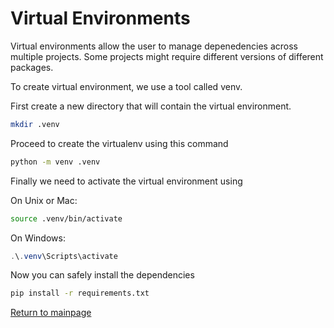 # Virtual Environments

Virtual environments allow the user to manage depenedencies across multiple projects. Some projects might require different versions of different packages.

To create virtual environment, we use a tool called venv.

First create a new directory that will contain the virtual environment.

```bash
mkdir .venv
```

Proceed to create the virtualenv using this command

```bash
python -m venv .venv
```

Finally we need to activate the virtual environment using

On Unix or Mac:

```bash
source .venv/bin/activate
```

On Windows:

```powershell
.\.venv\Scripts\activate
```

Now you can safely install the dependencies

```bash
pip install -r requirements.txt
```

[Return to mainpage](../README.md)

